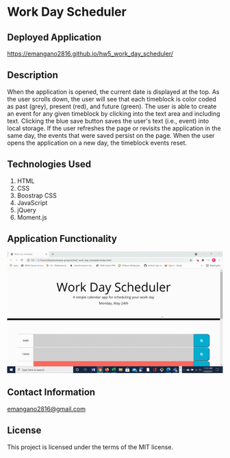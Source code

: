# Work Day Scheduler

## Deployed Application
https://emangano2816.github.io/hw5_work_day_scheduler/

## Description
When the application is opened, the current date is displayed at the top.  As the user scrolls down, the user will see that each timeblock is color coded as past (grey), present (red), and future (green).  The user is able to create an event for any given timeblock by clicking into the text area and including text.  Clicking the blue save button saves the user's text (i.e., event) into local storage. If the user refreshes the page or revisits the application in the same day, the events that were saved persist on the page.  When the user opens the application on a new day, the timeblock events reset.

## Technologies Used
1. HTML
2. CSS
3. Boostrap CSS
4. JavaScript
5. jQuery
6. Moment.js

## Application Functionality
![work_day_scheduler.](./assets/images/hw5_work_day_scheduler_demo.gif)

## Contact Information
emangano2816@gmail.com

## License
This project is licensed under the terms of the MIT license.
